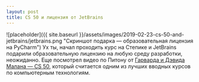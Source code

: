 ```yaml
---
layout: post
title: CS 50 и лицензия от JetBrains
---
```


![placeholder]({{ site.baseurl }}/assets/images/2019-02-23-cs-50-and-jetbrains/jetbrains.png "Скриншот подарка — образовательная лицензия на PyCharm")
Ух ты, начал проходить курс на Степике и JetBrains подарили образовательную лицензию на любую среду разработки, неожиданно. Еще посмотрел видео по Питону от [Гарварда и Дэвида Малана — CS 50](https://www.youtube.com/watch?v=hnDU1G9hWqU), который считается одним из лучших вводных курсов по компьютерным технологиям. 

